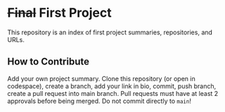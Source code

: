 # ~~Final~~ First Project
This repository is an index of first project summaries, repositories, and URLs.

## How to Contribute
Add your own project summary. Clone this repository (or open in codespace), create a branch, add your link in bio, commit, push branch, create a pull request into main branch. Pull requests must have at least 2 approvals before being merged. Do not commit directly to `main`!
